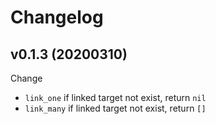 # Changelog

## v0.1.3 (20200310)

Change

- `link_one` if linked target not exist, return `nil` 
- `link_many` if linked target not exist, return `[]` 

